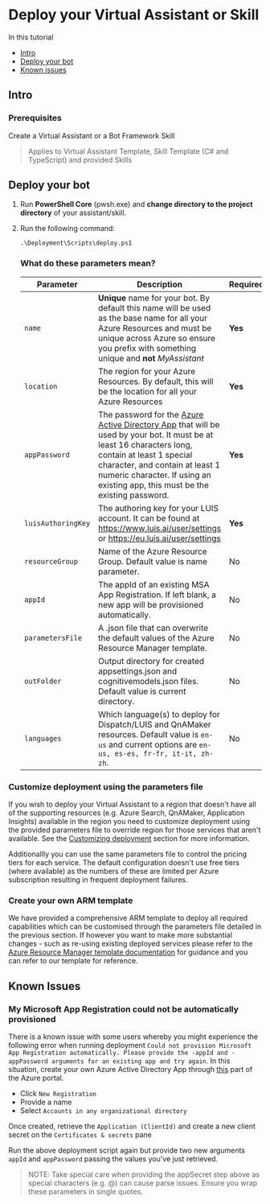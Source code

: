 # Deploy your Virtual Assistant or Skill

In this tutorial
- [Intro](#intro)
- [Deploy your bot](#deploy-your-bot)
- [Known issues](#known-issues)

## Intro
### Prerequisites
Create a Virtual Assistant or a Bot Framework Skill

> Applies to Virtual Assistant Template, Skill Template (C# and TypeScript) and provided Skills

## Deploy your bot

1. Run **PowerShell Core** (pwsh.exe) and **change directory to the project directory** of your assistant/skill.
2. Run the following command:

    ```shell
    .\Deployment\Scripts\deploy.ps1
    ```

    ### What do these parameters mean?

    Parameter | Description | Required
    --------- | ----------- | --------
    `name` | **Unique** name for your bot. By default this name will be used as the base name for all your Azure Resources and must be unique across Azure so ensure you prefix with something unique and **not** *MyAssistant* | **Yes**
    `location` | The region for your Azure Resources. By default, this will be the location for all your Azure Resources | **Yes**
    `appPassword` | The password for the [Azure Active Directory App](https://ms.portal.azure.com/#blade/Microsoft_AAD_IAM/ActiveDirectoryMenuBlade/Overview) that will be used by your bot. It must be at least 16 characters long, contain at least 1 special character, and contain at least 1 numeric character. If using an existing app, this must be the existing password. | **Yes**
    `luisAuthoringKey` | The authoring key for your LUIS account. It can be found at https://www.luis.ai/user/settings or https://eu.luis.ai/user/settings | **Yes**
    `resourceGroup` | Name of the Azure Resource Group. Default value is name parameter. | No
    `appId` | The appId of an existing MSA App Registration. If left blank, a new app will be provisioned automatically. | No
    `parametersFile` | A .json file that can overwrite the default values of the Azure Resource Manager template. | No
    `outFolder` | Output directory for created appsettings.json and cognitivemodels.json files. Default value is current directory. | No
    `languages` | Which language(s) to deploy for Dispatch/LUIS and QnAMaker resources. Default value is `en-us` and current options are `en-us, es-es, fr-fr, it-it, zh-zh`. | No

### Customize deployment using the parameters file

If you wish to deploy your Virtual Assistant to a region that doesn't have all of the supporting resources (e.g. Azure Search, QnAMaker, Application Insights) available in the region you need to customize deployment using the provided parameters file to override region for those services that aren't available. See the [Customizing deployment](/docs/howto/assistant/customizedeployment.md) section for more information.

Additionallly you can use the same parameters file to control the pricing tiers for each service. The default configuration doesn't use free tiers (where available) as the numbers of these are limited per Azure subscription resulting in frequent deployment failures.

### Create your own ARM template

We have provided a comprehensive ARM template to deploy all required capabilities which can be customised through the parameters file detailed in the previous section. If however you want to make more substantial changes - such as re-using existing deployed services please refer to the [Azure Resource Manager template documentation](https://docs.microsoft.com/en-us/azure/azure-resource-manager/resource-group-authoring-templates) for guidance and you can refer to our template for reference.

## Known Issues
### My Microsoft App Registration could not be automatically provisioned

There is a known issue with some users whereby you might experience the following error when running deployment `Could not provision Microsoft App Registration automatically. Please provide the -appId and -appPassword arguments for an existing app and try again`. In this situation, create your own Azure Active Directory App through [this](https://ms.portal.azure.com/#blade/Microsoft_AAD_IAM/ActiveDirectoryMenuBlade/RegisteredAppsPreview) part of the Azure portal.

- Click `New Registration`
- Provide a name
- Select `Accounts in any organizational directory`

Once created, retrieve the `Application (ClientId)` and create a new client secret on the `Certificates & secrets` pane

Run the above deployment script again but provide two new arguments `appId` and `appPassword` passing the values you've just retrieved.

> NOTE: Take special care when providing the appSecret step above as special characters (e.g. @) can cause parse issues. Ensure you wrap these parameters in single quotes.
